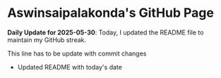 # Aswinsaipalakonda's GitHub Page



**Daily Update for 2025-05-30**: Today, I updated the README file to maintain my GitHub streak.

This line has to be update with commit changes 
 - Updated README with today's date
